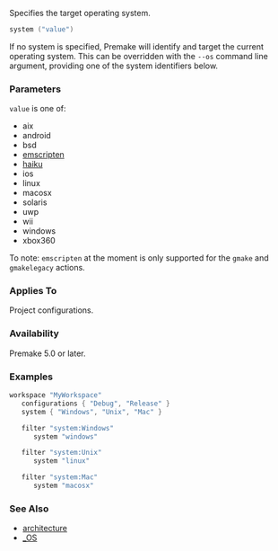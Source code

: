 Specifies the target operating system.

```lua
system ("value")
```

If no system is specified, Premake will identify and target the current operating system. This can be overridden with the `--os` command line argument, providing one of the system identifiers below.

### Parameters ###

`value` is one of:

* aix
* android
* bsd
* [emscripten](https://emscripten.org/)
* [haiku](http://www.haiku-os.org)
* ios
* linux
* macosx
* solaris
* uwp
* wii
* windows
* xbox360

To note: `emscripten` at the moment is only supported for the `gmake` and `gmakelegacy` actions.

### Applies To ###

Project configurations.

### Availability ###

Premake 5.0 or later.

### Examples ###

```lua
workspace "MyWorkspace"
   configurations { "Debug", "Release" }
   system { "Windows", "Unix", "Mac" }

   filter "system:Windows"
      system "windows"

   filter "system:Unix"
      system "linux"

   filter "system:Mac"
      system "macosx"
```

### See Also ###

* [architecture](architecture.md)
* [_OS](globals/premake_OS.md)
